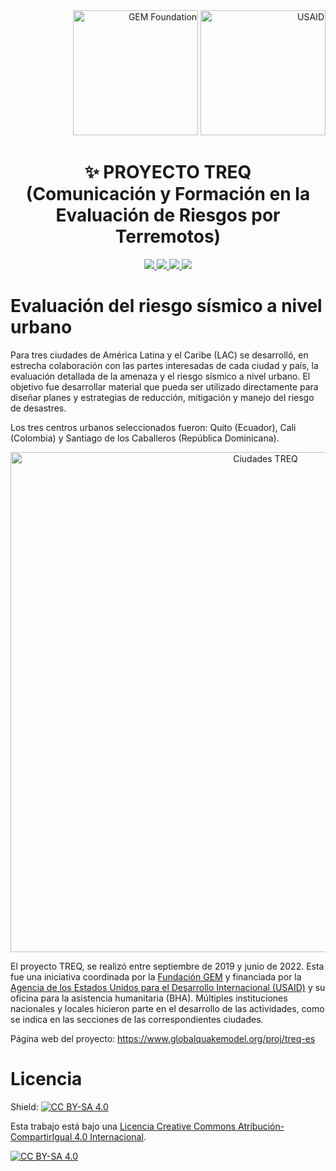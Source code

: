<div align='right'>
  <img src="https://upload.wikimedia.org/wikipedia/commons/thumb/5/5b/Global_Earthquake_Model_Logo.png/440px-Global_Earthquake_Model_Logo.png" alt="GEM Foundation" width="200"/>
  <img src="https://upload.wikimedia.org/wikipedia/commons/1/17/USAID-Identity.svg" alt="USAID" width="200"/>
</div>

<div align='center'>

  # ✨ PROYECTO TREQ <br/> (Comunicación y Formación en la Evaluación de Riesgos por Terremotos)


<a href='Quito'>

<img src='https://img.shields.io/badge/QUITO-blue?style=for-the-badge'>

</a>

<a href='Cali'>

<img src='https://img.shields.io/badge/CALI-green?style=for-the-badge'>

</a>
</a>

<a href='Santiago'>

<img src='https://img.shields.io/badge/SANTIAGO_DLC-yellow?style=for-the-badge'>

</a>

<a href='https://github.com/gem/treq-riesgo-urbano#licencia'>

<img src='https://img.shields.io/badge/LICENCIA-orange?style=for-the-badge'>

</a>

</div>

# Evaluación del riesgo sísmico a nivel urbano

Para tres ciudades de América Latina y el Caribe (LAC) se desarrolló, en estrecha colaboración con las partes interesadas de cada ciudad y país, la evaluación detallada de la amenaza y el riesgo sísmico a nivel urbano. El objetivo fue desarrollar material que pueda ser utilizado directamente para diseñar planes y estrategias de reducción, mitigación y manejo del riesgo de desastres.

Los tres centros urbanos seleccionados fueron: Quito (Ecuador), Cali (Colombia) y Santiago de los Caballeros (República Dominicana).

<p align="center">
  <img src="https://static.wixstatic.com/media/1dcea4_98941166bfd645258d595a759793229e~mv2.png/v1/fill/w_824,h_460,al_c,q_90,usm_0.66_1.00_0.01,enc_auto/1dcea4_98941166bfd645258d595a759793229e~mv2.png" alt="Ciudades TREQ" width="800">
</p>

El proyecto TREQ, se realizó entre septiembre de 2019 y junio de 2022. Esta fue una iniciativa coordinada por la [Fundación GEM](https://www.globalquakemodel.org/) y financiada por la [Agencia de los Estados Unidos para el Desarrollo Internacional (USAID)](https://www.usaid.gov/) y su oficina para la asistencia humanitaria (BHA). Múltiples instituciones nacionales y locales hicieron parte en el desarrollo de las actividades, como se indica en las secciones de las correspondientes ciudades.


Página web del proyecto: https://www.globalquakemodel.org/proj/treq-es


# Licencia
Shield: [![CC BY-SA 4.0][cc-by-sa-shield]][cc-by-sa]

Esta trabajo está bajo una
[Licencia Creative Commons Atribución-CompartirIgual 4.0 Internacional][cc-by-sa].

[![CC BY-SA 4.0][cc-by-sa-image]][cc-by-sa]

[cc-by-sa]: https://creativecommons.org/licenses/by-sa/4.0/deed.es
[cc-by-sa-image]: https://licensebuttons.net/l/by-sa/4.0/88x31.png
[cc-by-sa-shield]: https://img.shields.io/badge/License-CC%20BY--SA%204.0-lightgrey.svg
